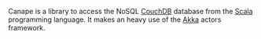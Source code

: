Canape is a library to access the NoSQL [CouchDB](https://couchdb.apache.org/) database from
the [Scala](https://www.scala-lang.org/) programming language. It makes an heavy use of the
[Akka](https://akka.io/) actors framework.
